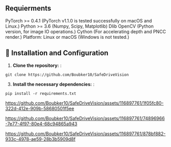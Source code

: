 ## Requierments

PyTorch >= 0.4.1 (PyTorch v1.1.0 is tested successfully on macOS and Linux.)
Python >= 3.6 (Numpy, Scipy, Matplotlib)
Dlib 
OpenCV (Python version, for image IO operations.)
Cython (For accelerating depth and PNCC render.)
Platform: Linux or macOS (Windows is not tested.)




## 🧩 Installation and Configuration

1. **Clone the repository:** :
```
git clone https://github.com/Boubker10/SafeDriveVision
```
3. **Install the necessary dependencies:** :
 ```
 pip install -r requirements.txt
```






https://github.com/Boubker10/SafeDriveVision/assets/116897761/1f05fc80-322d-412e-909b-58680501f5ee


https://github.com/Boubker10/SafeDriveVision/assets/116897761/74896966-7e77-4f97-80e4-68c94865a943



https://github.com/Boubker10/SafeDriveVision/assets/116897761/878bf882-933c-4978-ae59-28b3b5909d8f
